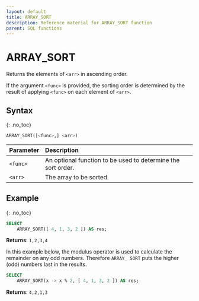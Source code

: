 ```yaml
---
layout: default
title: ARRAY_SORT
description: Reference material for ARRAY_SORT function
parent: SQL functions
---
```


# ARRAY\_SORT

Returns the elements of `<arr>` in ascending order.

If the argument `<func>` is provided, the sorting order is determined by the result of applying `<func>` on each element of `<arr>`.

## Syntax
{: .no_toc}

```sql
ARRAY_SORT([<func>,] <arr>)
```

| Parameter | Description                                                  |
| :--------- | :------------------------------------------------------------ |
| `<func>`  | An optional function to be used to determine the sort order. |
| `<arr>`   | The array to be sorted.                                      |

## Example
{: .no_toc}

```sql
SELECT
	ARRAY_SORT([ 4, 1, 3, 2 ]) AS res;
```

**Returns**: `1,2,3,4`

In this example below, the modulus operator is used to calculate the remainder on any odd numbers. Therefore `ARRAY_ SORT` puts the higher (odd) numbers last in the results.

```sql
SELECT
	ARRAY_SORT(x -> x % 2, [ 4, 1, 3, 2 ]) AS res;
```

**Returns**: `4,2,1,3`
